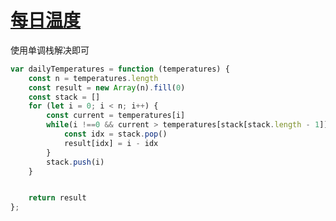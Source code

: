 # [每日温度](https://leetcode.cn/problems/daily-temperatures/)

使用单调栈解决即可

```js
var dailyTemperatures = function (temperatures) {
    const n = temperatures.length
    const result = new Array(n).fill(0)
    const stack = []
    for (let i = 0; i < n; i++) {
        const current = temperatures[i]
        while(i !==0 && current > temperatures[stack[stack.length - 1]]){
            const idx = stack.pop()
            result[idx] = i - idx
        }
        stack.push(i)
    }


    return result
};
```

